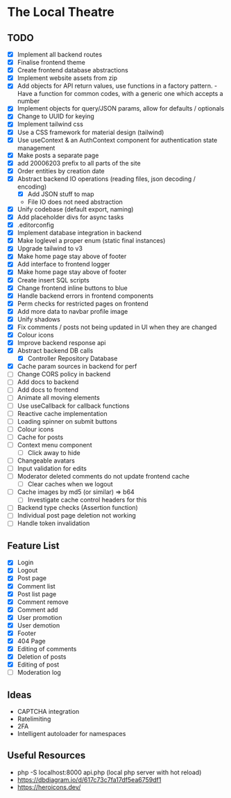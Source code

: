 # The Local Theatre

## TODO

-   [x] Implement all backend routes
-   [x] Finalise frontend theme
-   [x] Create frontend database abstractions
-   [x] Implement website assets from zip
-   [x] Add objects for API return values, use functions in a factory pattern. - Have a function for common codes, with a
        generic one which accepts a number
-   [x] Implement objects for query/JSON params, allow for defaults / optionals
-   [x] Change to UUID for keying
-   [x] Implement tailwind css
-   [x] Use a CSS framework for material design (tailwind)
-   [x] Use useContext & an AuthContext component for authentication state management
-   [x] Make posts a separate page
-   [x] add 20006203 prefix to all parts of the site
-   [x] Order entities by creation date
-   [x] Abstract backend IO operations (reading files, json decoding / encoding)
    -   [x] Add JSON stuff to map
    -   File IO does not need abstraction
-   [x] Unify codebase (default export, naming)
-   [x] Add placeholder divs for async tasks
-   [x] .editorconfig
-   [x] Implement database integration in backend
-   [x] Make loglevel a proper enum (static final instances)
-   [x] Upgrade tailwind to v3
-   [x] Make home page stay above of footer
-   [x] Add interface to frontend logger
-   [x] Make home page stay above of footer
-   [x] Create insert SQL scripts
-   [x] Change frontend inline buttons to blue
-   [x] Handle backend errors in frontend components
-   [x] Perm checks for restricted pages on frontend
-   [x] Add more data to navbar profile image
-   [x] Unify shadows
-   [x] Fix comments / posts not being updated in UI when they are changed
-   [x] Colour icons
-   [x] Improve backend response api
-   [x] Abstract backend DB calls
    - [x]   Controller Repository Database
-   [x] Cache param sources in backend for perf
-   [ ] Change CORS policy in backend
-   [ ] Add docs to backend
-   [ ] Add docs to frontend
-   [ ] Animate all moving elements
-   [ ] Use useCallback for callback functions
-   [ ] Reactive cache implementation
-   [ ] Loading spinner on submit buttons
-   [ ] Colour icons
-   [ ] Cache for posts
-   [ ] Context menu component
    -   [ ] Click away to hide
-   [ ] Changeable avatars
-   [ ] Input validation for edits
-   [ ] Moderator deleted comments do not update frontend cache
    -   [ ] Clear caches when we logout
-   [ ] Cache images by md5 (or similar) => b64
    -   [ ] Investigate cache control headers for this
-   [ ] Backend type checks (Assertion function)
- [ ] Individual post page deletion not working
- [ ] Handle token invalidation

## Feature List

-   [x] Login
-   [x] Logout
-   [x] Post page
-   [x] Comment list
-   [x] Post list page
-   [x] Comment remove
-   [x] Comment add
-   [x] User promotion
-   [x] User demotion
-   [x] Footer
-   [x] 404 Page
-   [x] Editing of comments
-   [x] Deletion of posts
-   [x] Editing of post
-   [ ] Moderation log

## Ideas

-   CAPTCHA integration
-   Ratelimiting
-   2FA
-   Intelligent autoloader for namespaces

## Useful Resources

-   php -S localhost:8000 api.php (local php server with hot reload)
-   https://dbdiagram.io/d/617c73c7fa17df5ea6759df1
-   https://heroicons.dev/
